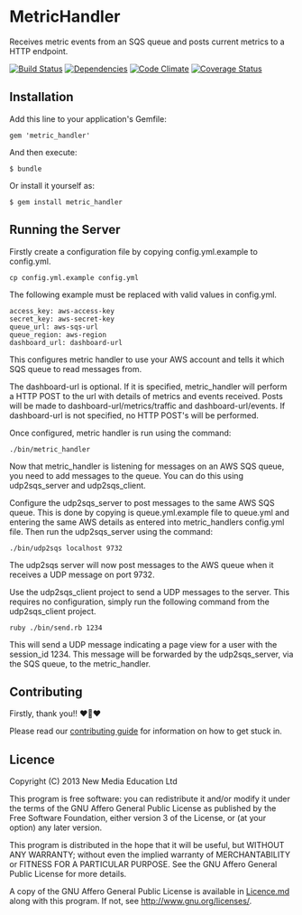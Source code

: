 # MetricHandler

Receives metric events from an SQS queue and posts current metrics to a HTTP endpoint.

[![Build Status](https://travis-ci.org/meducation/metric_handler.png)](https://travis-ci.org/meducation/metric_handler)
[![Dependencies](https://gemnasium.com/meducation/metric_handler.png?travis)](https://gemnasium.com/meducation/metric_handler)
[![Code Climate](https://codeclimate.com/github/meducation/metric_handler.png)](https://codeclimate.com/github/meducation/metric_handler)
[![Coverage Status](https://coveralls.io/repos/meducation/metric_handler/badge.png)](https://coveralls.io/r/meducation/metric_handler)

## Installation

Add this line to your application's Gemfile:

    gem 'metric_handler'

And then execute:

    $ bundle

Or install it yourself as:

    $ gem install metric_handler

## Running the Server

Firstly create a configuration file by copying config.yml.example to config.yml.

```
cp config.yml.example config.yml
```

The following example must be replaced with valid values in config.yml.

```
access_key: aws-access-key
secret_key: aws-secret-key
queue_url: aws-sqs-url
queue_region: aws-region
dashboard_url: dashboard-url
```

This configures metric handler to use your AWS account and tells it which 
SQS queue to read messages from.

The dashboard-url is optional. If it is specified, metric_handler will
perform a HTTP POST to the url with details of metrics and events received.
Posts will be made to dashboard-url/metrics/traffic and
dashboard-url/events. If dashboard-url is not specified, no HTTP POST's
will be performed.

Once configured, metric handler is run using the command:

```
./bin/metric_handler
```

Now that metric_handler is listening for messages on an AWS SQS queue, you
need to add messages to the queue. You can do this using udp2sqs_server and
udp2sqs_client.

Configure the udp2sqs_server to post messages to the same AWS SQS queue.
This is done by copying is queue.yml.example file to queue.yml and
entering the same AWS details as entered into metric_handlers config.yml
file. Then run the udp2sqs_server using the command:

```
./bin/udp2sqs localhost 9732
```

The udp2sqs server will now post messages to the AWS queue when it receives
a UDP message on port 9732.

Use the udp2sqs_client project to send a UDP messages to the server. This
requires no configuration, simply run the following command from the
udp2sqs_client project.

```
ruby ./bin/send.rb 1234
```

This will send a UDP message indicating a page view for a user with the
session_id 1234. This message will be forwarded by the udp2sqs_server,
via the SQS queue, to the metric_handler.

## Contributing

Firstly, thank you!! :heart::sparkling_heart::heart:

Please read our [contributing guide](https://github.com/meducation/udp2sqs-client/tree/master/CONTRIBUTING.md) for information on how to get stuck in.

## Licence

Copyright (C) 2013 New Media Education Ltd

This program is free software: you can redistribute it and/or modify
it under the terms of the GNU Affero General Public License as published by
the Free Software Foundation, either version 3 of the License, or
(at your option) any later version.

This program is distributed in the hope that it will be useful,
but WITHOUT ANY WARRANTY; without even the implied warranty of
MERCHANTABILITY or FITNESS FOR A PARTICULAR PURPOSE.  See the
GNU Affero General Public License for more details.

A copy of the GNU Affero General Public License is available in [Licence.md](https://github.com/meducation/udp2sqs-client/blob/master/LICENCE.md)
along with this program.  If not, see <http://www.gnu.org/licenses/>.

